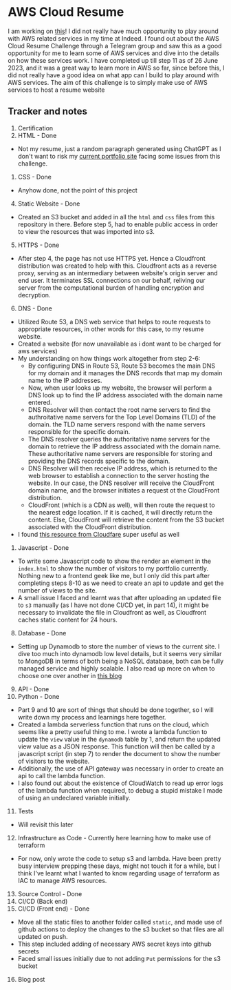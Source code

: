 # AWS Cloud Resume

I am working on [this](https://cloudresumechallenge.dev/docs/the-challenge/aws/)! I did not really have much opportunity to play around with AWS related services in my time at Indeed. I found out about the AWS Cloud Resume Challenge through a Telegram group and saw this as a good opportunity for me to learn some of AWS services and dive into the details on how these services work. I have completed up till step 11 as of 26 June 2023, and it was a great way to learn more in AWS so far, since before this, I did not really have a good idea on what app can I build to play around with AWS services. The aim of this challenge is to simply make use of AWS services to host a resume website

## Tracker and notes

1. Certification
2. HTML - Done

- Not my resume, just a random paragraph generated using ChatGPT as I don't want to risk my [current portfolio site](https://www.chunyang-portfolio.lol/) facing some issues from this challenge.

1. CSS - Done

- Anyhow done, not the point of this project

4. Static Website - Done

- Created an S3 bucket and added in all the `html` and `css` files from this repository in there. Before step 5, had to enable public access in order to view the resources that was imported into s3.

5. HTTPS - Done

- After step 4, the page has not use HTTPS yet. Hence a Cloudfront distribution was created to help with this. Cloudfront acts as a reverse proxy, serving as an intermediary between website's origin server and end user. It terminates SSL connections on our behalf, reliving our server from the computational burden of handling encryption and decryption.

6. DNS - Done

- Utilized Route 53, a DNS web service that helps to route requests to appropriate resources, in other words for this case, to my resume website.
- Created a website (for now unavailable as i dont want to be charged for aws services)
- My understanding on how things work altogether from step 2-6:
  - By configuring DNS in Route 53, Route 53 becomes the main DNS for my domain and it manages the DNS records that map my domain name to the IP addresses.
  - Now, when user looks up my website, the browser will perform a DNS look up to find the IP address associated with the domain name entered.
  - DNS Resolver will then contact the root name servers to find the authroitative name servers for the Top Level Domains (TLD) of the domain. the TLD name servers respond with the name servers responsible for the specific domain.
  - The DNS resolver queries the authoritative name servers for the domain to retrieve the IP address associated with the domain name. These authoritative name servers are responsible for storing and providing the DNS records specific to the domain.
  - DNS Resolver will then receive IP address, which is returned to the web browser to establish a connection to the server hosting the website. In our case, the DNS resolver will receive the CloudFront domain name, and the browser initiates a request ot the CloudFront distribution.
  - CloudFront (which is a CDN as well), will then route the request to the nearest edge location. If it is cached, it will directly return the content. Else, CloudFront will retrieve the content from the S3 bucket associated with the CloudFront distribution.
- I found [this resource from Cloudfare](https://www.cloudflare.com/en-gb/learning/dns/what-is-dns/) super useful as well

1. Javascript - Done

- To write some Javascript code to show the render an element in the `index.html` to show the number of visitors to my portfolio currently. Nothing new to a frontend geek like me, but I only did this part after completing steps 8-10 as we need to create an api to update and get the number of views to the site.
- A small issue I faced and learnt was that after uploading an updated file to `s3` manually (as I have not done CI/CD yet, in part 14), it might be necessary to invalidate the file in Cloudfront as well, as Cloudfront caches static content for 24 hours.

8. Database - Done

- Setting up Dynamodb to store the number of views to the current site. I dive too much into dynamodb low level details, but it seems very similar to MongoDB in terms of both being a NoSQL database, both can be fully managed service and highly scalable. I also read up more on when to choose one over another in [this blog](https://rockset.com/blog/mongodb-vs-dynamodb-head-to-head-which-should-you-choose/)

9.  API - Done
10. Python - Done

- Part 9 and 10 are sort of things that should be done together, so I will write down my process and learnings here together.
- Created a lambda serverless function that runs on the cloud, which seems like a pretty useful thing to me. I wrote a lambda function to update the `view` value in the `dynamodb` table by 1, and return the updated view value as a JSON response. This function will then be called by a javascript script (in step 7) to render the document to show the number of visitors to the website.
- Additionally, the use of API gateway was necessary in order to create an api to call the lambda function.
- I also found out about the existence of CloudWatch to read up error logs of the lambda function when required, to debug a stupid mistake I made of using an undeclared variable initially.

11. Tests

- Will revisit this later

12. Infrastructure as Code - Currently here learning how to make use of terraform

- For now, only wrote the code to setup s3 and lambda. Have been pretty busy interview prepping these days, might not touch it for a while, but I think I've learnt what I wanted to know regarding usage of terraform as IAC to manage AWS resources.

13. Source Control - Done
14. CI/CD (Back end)
15. CI/CD (Front end) - Done

- Move all the static files to another folder called `static`, and made use of github actions to deploy the changes to the s3 bucket so that files are all updated on push.
- This step included adding of necessary AWS secret keys into github secrets
- Faced small issues initially due to not adding `Put` permissions for the s3 bucket

16. Blog post
